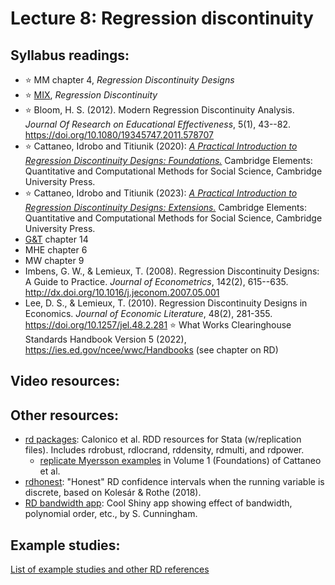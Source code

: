# Lecture 8: Regression discontinuity


## Syllabus readings:

* ⭐ MM chapter 4, *Regression Discontinuity Designs*
* ⭐ [MIX](https://mixtape.scunning.com/), *Regression Discontinuity*
* ⭐ Bloom, H. S. (2012). Modern Regression Discontinuity Analysis. *Journal Of Research on Educational Effectiveness*, 5(1), 43--82. https://doi.org/10.1080/19345747.2011.578707
* ⭐ Cattaneo, Idrobo and Titiunik (2020): [*A Practical Introduction to Regression Discontinuity Designs: Foundations.*](https://rdpackages.github.io/references/Cattaneo-Idrobo-Titiunik_2020_CUP.pdf) Cambridge Elements: Quantitative and Computational Methods for Social Science, Cambridge University Press.
* ⭐ Cattaneo, Idrobo and Titiunik (2023): [*A Practical Introduction to Regression Discontinuity Designs: Extensions.*](https://rdpackages.github.io/references/Cattaneo-Idrobo-Titiunik_2023_CUP.pdf)
Cambridge Elements: Quantitative and Computational Methods for Social Science, Cambridge University Press.
* [G&T](https://elibrary.worldbank.org/doi/book/10.1596/978-1-4648-1497-6?chapterTab=true) chapter 14
* MHE chapter 6
* MW chapter 9 
* Imbens, G. W., & Lemieux, T. (2008). Regression Discontinuity Designs: A Guide to Practice. *Journal of Econometrics*, 142(2), 615--635. http://dx.doi.org/10.1016/j.jeconom.2007.05.001
* Lee, D. S., & Lemieux, T. (2010). Regression Discontinuity Designs in Economics. *Journal of Economic Literature*, 48(2), 281-355. https://doi.org/10.1257/jel.48.2.281 
:star: What Works Clearinghouse Standards Handbook Version 5 (2022), https://ies.ed.gov/ncee/wwc/Handbooks (see chapter on RD)


## Video resources:


## Other resources:

* [rd packages](https://rdpackages.github.io/): Calonico et al. RDD resources for Stata (w/replication files). Includes rdrobust, rdlocrand, rddensity, rdmulti, and rdpower.
  * [replicate Myersson examples](https://github.com/rdpackages-replication/CIT_2020_CUP) in Volume 1 (Foundations) of Cattaneo et al.
* [rdhonest](https://github.com/tbarmstr/RDHonest-vStata): "Honest" RD confidence intervals when the running variable is discrete, based on Kolesár & Rothe (2018).
* [RD bandwidth app](https://mixtape.shinyapps.io/RD-Bandwidth/): Cool Shiny app showing effect of bandwidth, polynomial order, etc., by S. Cunningham.


## Example studies:

[List of example studies and other RD references](https://github.com/spcorcor18/LPO-8852/blob/main/lectures/Lecture%208%20-%20Regression%20discontinuity/Example%20studies%20-%20RDD.md)
